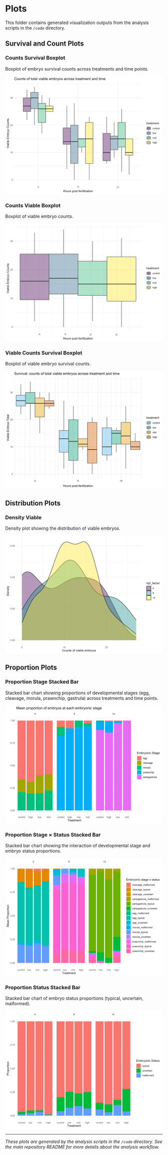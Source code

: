 # Plots

This folder contains generated visualization outputs from the analysis scripts in the `/code` directory.

## Survival and Count Plots

### Counts Survival Boxplot
Boxplot of embryo survival counts across treatments and time points.

![Counts Survival Boxplot](counts_survival_boxplot.png)

### Counts Viable Boxplot
Boxplot of viable embryo counts.

![Counts Viable Boxplot](counts_viable_boxplot.png)

### Viable Counts Survival Boxplot
Boxplot of viable embryo survival counts.

![Viable Counts Survival Boxplot](viablecounts_survival_boxplot.png)

## Distribution Plots

### Density Viable
Density plot showing the distribution of viable embryos.

![Density Viable](density_viable.png)

## Proportion Plots

### Proportion Stage Stacked Bar
Stacked bar chart showing proportions of developmental stages (egg, cleavage, morula, prawnchip, gastrula) across treatments and time points.

![Proportion Stage Stacked Bar](proportion_stage_stackedbar.png)

### Proportion Stage × Status Stacked Bar
Stacked bar chart showing the interaction of developmental stage and embryo status proportions.

![Proportion Stage × Status Stacked Bar](proportion_stagexstatus_stackedbar.png)

### Proportion Status Stacked Bar
Stacked bar chart of embryo status proportions (typical, uncertain, malformed).

![Proportion Status Stacked Bar](proportion_status_stackedbar.png)

---

*These plots are generated by the analysis scripts in the `/code` directory. See the main repository README for more details about the analysis workflow.*
